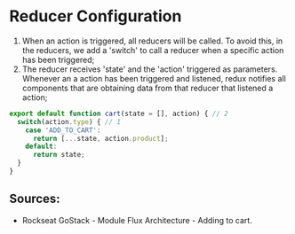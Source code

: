 # Reducer Configuration

1. When an action is triggered, all reducers will be called. To avoid this, in the reducers, we add a 'switch' to call a reducer when a specific action has been triggered; 
2. The reducer receives 'state' and the 'action' triggered as parameters. Whenever an a action has been triggered and listened, redux notifies all components that are obtaining data from that reducer that listened a action; 
```javascript
export default function cart(state = [], action) { // 2 
  switch(action.type) { // 1
    case 'ADD_TO_CART':
      return [...state, action.product];
    default:
      return state;
  }
}
```

## Sources:
- Rockseat GoStack - Module Flux Architecture - Adding to cart.
